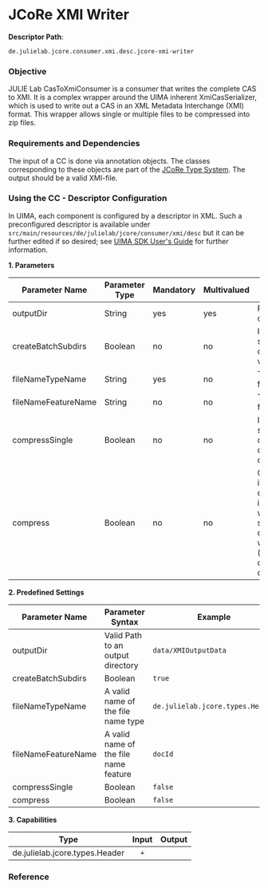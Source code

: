 # JCoRe XMI Writer

**Descriptor Path**:
```
de.julielab.jcore.consumer.xmi.desc.jcore-xmi-writer
```
### Objective
JULIE Lab CasToXmiConsumer is a consumer that writes the complete CAS to XMI. It is a complex wrapper around the UIMA inherent XmiCasSerializer, which is used to write out a CAS in an XML Metadata Interchange (XMI) format. This wrapper allows single or multiple files to be compressed into zip files.

### Requirements and Dependencies
The input of a CC is done via annotation objects. The classes corresponding to these objects are part of the [JCoRe Type System](https://github.com/JULIELab/jcore-base/tree/master/jcore-types). The output should be a valid XMI-file.

### Using the CC - Descriptor Configuration
In UIMA, each component is configured by a descriptor in XML. Such a preconfigured descriptor is available under `src/main/resources/de/julielab/jcore/consumer/xmi/desc` but it can be further edited if so desired; see [UIMA SDK User's Guide](https://uima.apache.org/downloads/releaseDocs/2.1.0-incubating/docs/html/tools/tools.html#ugr.tools.cde) for further information.

**1. Parameters**

| Parameter Name | Parameter Type | Mandatory | Multivalued | Description |
|----------------|----------------|-----------|-------------|-------------|
| outputDir | String | yes | yes | Path to an output directory |
| createBatchSubdirs| Boolean | no | no | If subdirectories should be created, default value is false |
| fileNameTypeName | String | yes | no | The name of the file name type |
| fileNameFeatureName| String | no | no | The name of the file name feature |
| compressSingle| Boolean | no | no | If the Xmi's should be compressed in one batch, default false |
| compress | Boolean | no | no | Only plays a role if compresssSingle is false. Decides whether the Xmi should be compressed with gzip (multiple files compression), default false |



**2. Predefined Settings**

| Parameter Name | Parameter Syntax | Example |
|----------------|------------------|---------|
| outputDir | Valid Path to an output directory | `data/XMIOutputData` |
| createBatchSubdirs | Boolean | `true` |
| fileNameTypeName | A valid name of the file name type| `de.julielab.jcore.types.Header` |
| fileNameFeatureName | A valid name of the file name feature | `docId` |
| compressSingle | Boolean | `false` |
| compress | Boolean | `false` |



**3. Capabilities**

| Type | Input | Output |
|------|:-----:|:------:|
| de.julielab.jcore.types.Header | `+` |  |


### Reference
